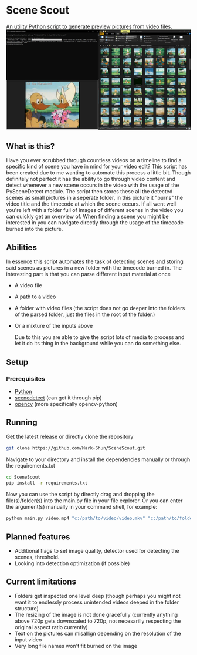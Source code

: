# Scene Scout
An utility Python script to generate preview pictures from video files.
![Picture of the process](./doc/media/program-screen-capture.jpg)

## What is this?
Have you ever scrubbed through countless videos on a timeline to find a specific kind of scene you have in mind for your video edit?
This script has been created due to me wanting to automate this process a little bit. Though definitely not perfect it has the ability to go through video content and detect whenever a new scene occurs in the video with the usage of the PySceneDetect module. The script then stores these all the detected scenes as small pictures in a seperate folder, in this picture it "burns" the video title and the timecode at which the scene occurs. If all went well you're left with a folder full of images of different scenes in the video you can quickly get an overview of. When finding a scene you might be interested in you can navigate directly through the usage of the timecode burned into the picture.

## Abilities
In essence this script automates the task of detecting scenes and storing said scenes as pictures in a new folder with the timecode burned in.
The interesting part is that you can parse different input material at once
- A video file
- A path to a video
- A folder with video files (the script does not go deeper into the folders of the parsed folder, just the files in the root of the folder.)
- Or a mixture of the inputs above

  Due to this you are able to give the script lots of media to process and let it do its thing in the background while you can do something else.

## Setup
### Prerequisites
- [Python](https://www.python.org/)
- [scenedetect](https://www.scenedetect.com/) (can get it through pip)
- [opencv](https://opencv.org/) (more specifically opencv-python)

## Running
Get the latest release or directly clone the repository
```bash
git clone https://github.com/Mark-Shun/SceneScout.git
```

Navigate to your directory and install the dependencies manually or through the requirements.txt
```bash
cd SceneScout
pip install -r requirements.txt
```

Now you can use the script by directly drag and dropping the file(s)/folder(s) into the main.py file in your file explorer.
Or you can enter the argument(s) manually in your command shell, for example:
```bash
python main.py video.mp4 "c:/path/to/video/video.mkv" "c:/path/to/folder/with/videos"
```

## Planned features
- Additional flags to set image quality, detector used for detecting the scenes, threshold.
- Looking into detection optimization (if possible)

## Current limitations
- Folders get inspected one level deep (though perhaps you might not want it to endlessly process unintended videos deeped in the folder structure)
- The resizing of the image is not done gracefully (currently anything above 720p gets downscaled to 720p, not necesarilly respecting the original aspect ratio currently)
- Text on the pictures can misallign depending on the resolution of the input video
- Very long file names won't fit burned on the image